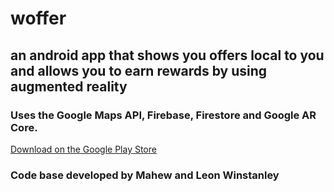 # **woffer**
## an android app that shows you offers local to you and allows you to earn rewards by using augmented reality

### Uses the Google Maps API, Firebase, Firestore and Google AR Core.

[Download on the Google Play Store](https://play.google.com/store/apps/details?id=com.mahew.wofferapp)

### Code base developed by Mahew and Leon Winstanley
